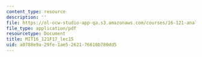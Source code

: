 ```yaml
---
content_type: resource
description: ''
file: https://ol-ocw-studio-app-qa.s3.amazonaws.com/courses/16-121-analytical-subsonic-aerodynamics-fall-2017/a0788e9a29fe1ae5262176610b780dd5_MIT16_121F17_lec15.pdf
file_type: application/pdf
resourcetype: Document
title: MIT16_121F17_lec15
uid: a0788e9a-29fe-1ae5-2621-76610b780dd5
---
```

